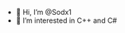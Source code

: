 - 👋 Hi, I’m @Sodx1
- 👀 I’m interested in C++ and C#


<!---
Sodx1/Sodx1 is a ✨ special ✨ repository because its `README.md` (this file) appears on your GitHub profile.
You can click the Preview link to take a look at your changes.
--->
